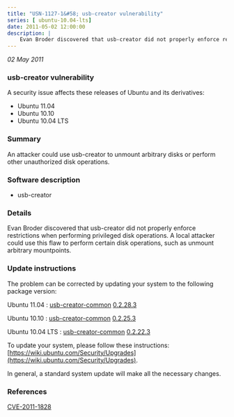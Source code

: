 ```yaml
---
title: "USN-1127-1&#58; usb-creator vulnerability"
series: [ ubuntu-10.04-lts]
date: 2011-05-02 12:00:00
description: |
    Evan Broder discovered that usb-creator did not properly enforce restrictions when performing privileged disk operations. A local attacker could use this flaw to perform certain disk operations, such as unmount arbitrary mountpoints. 
--- 
```

 
 

*02 May 2011*

### usb-creator vulnerability

A security issue affects these releases of Ubuntu and its derivatives:

* Ubuntu 11.04
* Ubuntu 10.10
* Ubuntu 10.04 LTS

### Summary

An attacker could use usb-creator to unmount arbitrary disks or perform other unauthorized disk operations.

### Software description

* usb-creator 

### Details

Evan Broder discovered that usb-creator did not properly enforce restrictions when performing privileged disk operations. A local attacker could use this flaw to perform certain disk operations, such as unmount arbitrary mountpoints. 

### Update instructions

The problem can be corrected by updating your system to the following package version:

Ubuntu 11.04
 : [usb-creator-common](https://launchpad.net/ubuntu/+source/usb-creator) <span> [0.2.28.3](https://launchpad.net/ubuntu/+source/usb-creator/0.2.28.3) </span> 

Ubuntu 10.10
 : [usb-creator-common](https://launchpad.net/ubuntu/+source/usb-creator) <span> [0.2.25.3](https://launchpad.net/ubuntu/+source/usb-creator/0.2.25.3) </span> 

Ubuntu 10.04 LTS
 : [usb-creator-common](https://launchpad.net/ubuntu/+source/usb-creator) <span> [0.2.22.3](https://launchpad.net/ubuntu/+source/usb-creator/0.2.22.3) </span> 

To update your system, please follow these instructions: [https://wiki.ubuntu.com/Security/Upgrades](https://wiki.ubuntu.com/Security/Upgrades).

In general, a standard system update will make all the necessary changes. 

### References

 
 [CVE-2011-1828](http://people.ubuntu.com/~ubuntu-security/cve/CVE-2011-1828)
 

